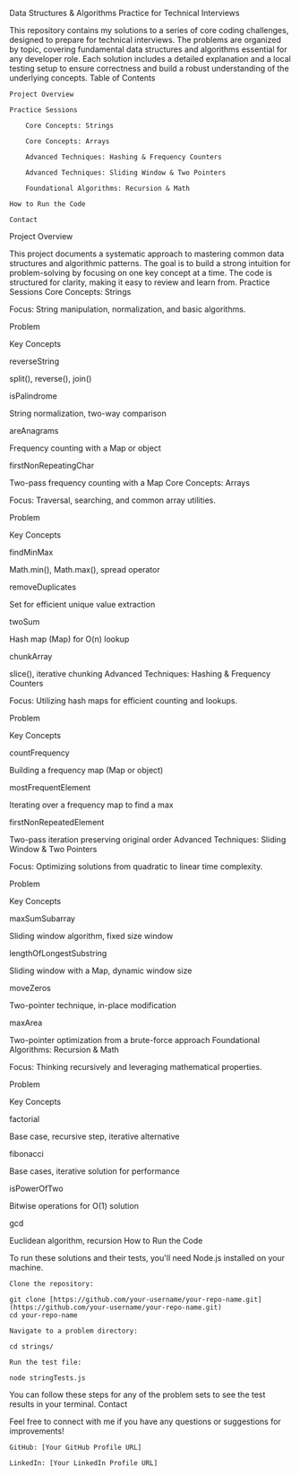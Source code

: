 Data Structures & Algorithms Practice for Technical Interviews

This repository contains my solutions to a series of core coding challenges, designed to prepare for technical interviews. The problems are organized by topic, covering fundamental data structures and algorithms essential for any developer role. Each solution includes a detailed explanation and a local testing setup to ensure correctness and build a robust understanding of the underlying concepts.
Table of Contents

    Project Overview

    Practice Sessions

        Core Concepts: Strings

        Core Concepts: Arrays

        Advanced Techniques: Hashing & Frequency Counters

        Advanced Techniques: Sliding Window & Two Pointers

        Foundational Algorithms: Recursion & Math

    How to Run the Code

    Contact

Project Overview

This project documents a systematic approach to mastering common data structures and algorithmic patterns. The goal is to build a strong intuition for problem-solving by focusing on one key concept at a time. The code is structured for clarity, making it easy to review and learn from.
Practice Sessions
Core Concepts: Strings

Focus: String manipulation, normalization, and basic algorithms.

Problem
	

Key Concepts

reverseString
	

split(), reverse(), join()

isPalindrome
	

String normalization, two-way comparison

areAnagrams
	

Frequency counting with a Map or object

firstNonRepeatingChar
	

Two-pass frequency counting with a Map
Core Concepts: Arrays

Focus: Traversal, searching, and common array utilities.

Problem
	

Key Concepts

findMinMax
	

Math.min(), Math.max(), spread operator

removeDuplicates
	

Set for efficient unique value extraction

twoSum
	

Hash map (Map) for O(n) lookup

chunkArray
	

slice(), iterative chunking
Advanced Techniques: Hashing & Frequency Counters

Focus: Utilizing hash maps for efficient counting and lookups.

Problem
	

Key Concepts

countFrequency
	

Building a frequency map (Map or object)

mostFrequentElement
	

Iterating over a frequency map to find a max

firstNonRepeatedElement
	

Two-pass iteration preserving original order
Advanced Techniques: Sliding Window & Two Pointers

Focus: Optimizing solutions from quadratic to linear time complexity.

Problem
	

Key Concepts

maxSumSubarray
	

Sliding window algorithm, fixed size window

lengthOfLongestSubstring
	

Sliding window with a Map, dynamic window size

moveZeros
	

Two-pointer technique, in-place modification

maxArea
	

Two-pointer optimization from a brute-force approach
Foundational Algorithms: Recursion & Math

Focus: Thinking recursively and leveraging mathematical properties.

Problem
	

Key Concepts

factorial
	

Base case, recursive step, iterative alternative

fibonacci
	

Base cases, iterative solution for performance

isPowerOfTwo
	

Bitwise operations for O(1) solution

gcd
	

Euclidean algorithm, recursion
How to Run the Code

To run these solutions and their tests, you'll need Node.js installed on your machine.

    Clone the repository:

    git clone [https://github.com/your-username/your-repo-name.git](https://github.com/your-username/your-repo-name.git)
    cd your-repo-name

    Navigate to a problem directory:

    cd strings/

    Run the test file:

    node stringTests.js

You can follow these steps for any of the problem sets to see the test results in your terminal.
Contact

Feel free to connect with me if you have any questions or suggestions for improvements!

    GitHub: [Your GitHub Profile URL]

    LinkedIn: [Your LinkedIn Profile URL]